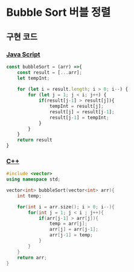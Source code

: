 # Bubble Sort 버블 정렬



## 구현 코드

### [Java Script](<https://github.com/Min-92/DataStructure/blob/master/sort/bubbleSort.js>)

```javascript
const bubbleSort = (arr) =>{
    const result = [...arr];
    let tempInt;
    
    for (let i = result.length; i > 0; i--) {
        for (let j = 1; j < i; j++) {
            if(result[j-1] > result[j]){
                tempInt = result[j];
                result[j] = result[j-1];
                result[j-1] = tempInt;
            }
        }
    }
    return result
}
```

### [C++](<https://github.com/Min-92/DataStructure/blob/master/sort/bubbleSort.cpp>)

```c++
#include <vector>
using namespace std;

vector<int> bubbleSort(vector<int> arr){
    int temp;

    for(int i = arr.size(); i > 0; i--){
        for(int j = 1; j < i ; j++){
            if(arr[j-1] > arr[j]){
                temp = arr[j];
                arr[j] = arr[j-1];
                arr[j-1] = temp;
            }
        }
    }
    return arr;
}
```

